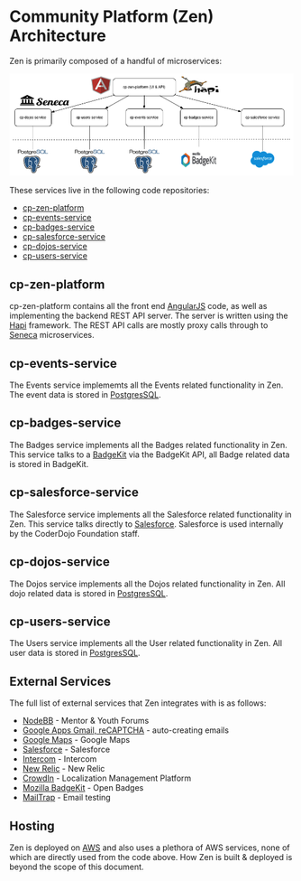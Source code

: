 # Community Platform (Zen) Architecture

Zen is primarily composed of a handful of microservices:

![](services-2.png)

These services live in the following code repositories:

* [cp-zen-platform](https://github.com/CoderDojo/cp-zen-platform)
* [cp-events-service](https://github.com/CoderDojo/cp-events-service)
* [cp-badges-service](https://github.com/CoderDojo/cp-badges-service)
* [cp-salesforce-service](https://github.com/CoderDojo/cp-salesforce-service)
* [cp-dojos-service](https://github.com/CoderDojo/cp-dojos-service)
* [cp-users-service](https://github.com/CoderDojo/cp-users-service)

## cp-zen-platform

cp-zen-platform contains all the front end [AngularJS](https://angularjs.org/) code, as well as implementing the backend REST API server. The server is written using the [Hapi](http://hapijs.com/) framework. The REST API calls are mostly proxy calls through to [Seneca](http://senecajs.org/) microservices.

## cp-events-service

The Events service implememts all the Events related functionality in Zen. The event data is stored in [PostgresSQL](http://www.postgresql.org/).

## cp-badges-service

The Badges service implements all the Badges related functionality in Zen. This service talks to a [BadgeKit](http://badgekit.openbadges.org) via the BadgeKit API, all Badge related data is stored in BadgeKit.

## cp-salesforce-service

The Salesforce service implements all the Salesforce related functionality in Zen. This service talks directly to [Salesforce](https://developer.salesforce.com/). Salesforce is used internally by the CoderDojo Foundation staff.

## cp-dojos-service

The Dojos service implements all the Dojos related functionality in Zen. All dojo related data is stored in [PostgresSQL](http://www.postgresql.org/).

## cp-users-service

The Users service implements all the User related functionality in Zen. All user data is stored in [PostgresSQL](http://www.postgresql.org/).

## External Services

The full list of external services that Zen integrates with is as follows:

* [NodeBB](https://nodebb.org/) - Mentor & Youth Forums
* [Google Apps Gmail, reCAPTCHA](https://developers.google.com/) - auto-creating emails
* [Google Maps](https://maps.google.com) - Google Maps
* [Salesforce](https://www.salesforce.com/) - Salesforce
* [Intercom](https://www.intercom.io/) - Intercom
* [New Relic](http://newrelic.com/) - New Relic
* [CrowdIn](https://crowdin.com/project/zen-community-platform) - Localization Management Platform
* [Mozilla BadgeKit](http://badgekit.openbadges.org/) - Open Badges
* [MailTrap](https://mailtrap.io/) - Email testing

## Hosting

Zen is deployed on [AWS](http://aws.amazon.com/) and also uses a plethora of AWS services, none of which are directly used from the code above. How Zen is built & deployed is beyond the scope of this document.
